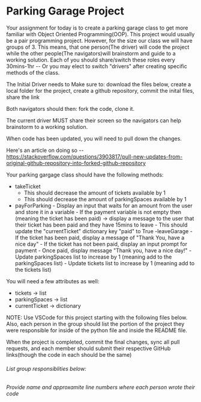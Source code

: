# Parking Garage Project

Your assignment for today is to create a parking garage class to get more familiar with Object Oriented Programming(OOP). This project would usually be a pair programming project. However, for the size our class we will have groups of 3. This means, that one person(The driver) will code the project while the other people(The navigators)will brainstorm and guide to a working solution.
Each of you should share/switch these roles every 30mins-1hr -- Or you may elect to switch "drivers" after creating specific methods of the class.

The Initial Driver needs to Make sure to:
download the files below, create a local folder for the project, create a github repository, commit the inital files, share the link

Both navigators should then:
fork the code, clone it.

The current driver MUST share their screen so the navigators can help brainstorm to a working solution.

When code has been updated, you will need to pull down the changes.

Here's an article on doing so -- https://stackoverflow.com/questions/3903817/pull-new-updates-from-original-github-repository-into-forked-github-repository

Your parking gargage class should have the following methods:

-   takeTicket
    -   This should decrease the amount of tickets available by 1
    -   This should decrease the amount of parkingSpaces available by 1
-   payForParking - Display an input that waits for an amount from the user and store it in a variable - If the payment variable is not empty then (meaning the ticket has been paid) -> display a message to the user that their ticket has been paid and they have 15mins to leave - This should update the "currentTicket" dictionary key "paid" to True
    -leaveGarage - If the ticket has been paid, display a message of "Thank You, have a nice day" - If the ticket has not been paid, display an input prompt for payment - Once paid, display message "Thank you, have a nice day!" - Update parkingSpaces list to increase by 1 (meaning add to the parkingSpaces list) - Update tickets list to increase by 1 (meaning add to the tickets list)

You will need a few attributes as well:

-   tickets -> list
-   parkingSpaces -> list
-   currentTicket -> dictionary

NOTE: Use VSCode for this project starting with the following files below. Also, each person in the group should list the portion of the project they were responsible for inside of the python file and inside the README file.

When the project is completed, commit the final changes, sync all pull requests, and each member should submit their respective GitHub links(though the code in each should be the same)

###### List group responsiblities below:

###### Provide name and approxamite line numbers where each person wrote their code
